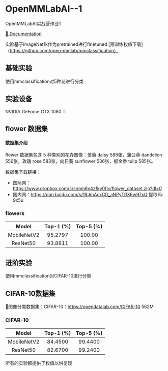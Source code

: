 # OpenMMLabAI--1
OpenMMLabAI实战营作业1

[📘 Documentation](https://mmclassification.readthedocs.io/en/latest/)

实验基于ImageNet1k作为pretrained进行finetuned
[预训练权值下载]（https://github.com/open-mmlab/mmclassification）
## 基础实验
使用mmclassification对5种花进行分类

## 实验设备
NVIDIA GeForce GTX 1080 Ti

##  flower 数据集

#### 数据集介绍

flower 数据集包含 5 种类别的花卉图像：雏菊 daisy 588张，蒲公英 dandelion 556张，玫瑰 rose 583张，向日葵 sunflower 536张，郁金香 tulip 585张。

数据集下载链接：

- 国际网：https://www.dropbox.com/s/snom6v4zfky0flx/flower_dataset.zip?dl=0
- 国内网：https://pan.baidu.com/s/1RJmAoxCD_aNPyTRX6w97xQ 提取码: 9x5u


### flowers

|        Model        |  Top-1 (%) | Top-5 (%) | 
| :-----------------: |  :-------: | :-------: |
| MobileNetV2 |   95.2797   |   100.00   | 
| ResNet50 |   93.8811   |   100.00   | 


## 进阶实验
使用mmclassification对CIFAR-10进行分类

## CIFAR-10数据集
🚥图像分类数据集：CIFAR-10：https://opendatalab.com/CIFAR-10 562M

### CIFAR-10
|        Model        |  Top-1 (%) | Top-5 (%) | 
| :-----------------: |  :-------: | :-------: |
| MobileNetV2 |   84.4500   |   99.4400   | 
| ResNet50 |   82.6700   |   99.2400  | 

所有的实验都提供了权值以供复现
